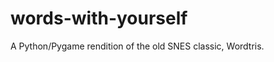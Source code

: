 words-with-yourself
===================

A Python/Pygame rendition of the old SNES classic, Wordtris.
